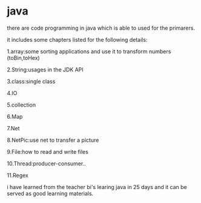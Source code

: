# java
there are code  programming in java which is able to used for the primarers.

it includes some chapters listed for the following details:

1.array:some sorting applications and use it to transform numbers (toBin,toHex)

2.String:usages in the JDK API

3.class:single class

4.IO

5.collection

6.Map

7.Net

8.NetPic:use net to transfer a picture

9.File:how to read and write files

10.Thread:producer-consumer..

11.Regex

i have learned from the teacher bi's learing java in 25 days and it can be served as good learning materials.
